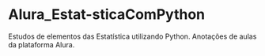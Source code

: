 # Alura_Estat-sticaComPython
Estudos de elementos das Estatística utilizando Python. Anotações de aulas da plataforma Alura.
